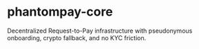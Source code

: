 # phantompay-core
Decentralized Request-to-Pay infrastructure with pseudonymous onboarding, crypto fallback, and no KYC friction.
